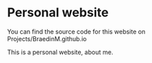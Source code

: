 # Personal website

You can find the source code for this website on Projects/BraedinM.github.io

This is a personal website, about me.
